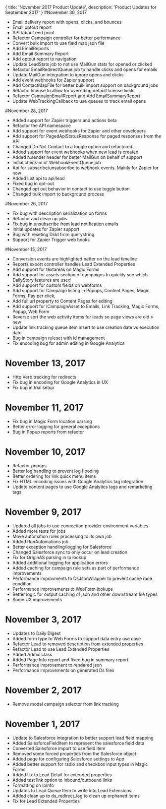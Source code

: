 {
	title: 'November 2017 Product Update',
	description: 'Product Updates for September 2017'
}
#November 30, 2017
* Email delivery report with opens, clicks, and bounces
* Email optout report
* API /about end point
* Refactor Campaign controller for better performance
* Convert bulk import to use field map json file
* Add EmailReports
* Add Email Summary Report
* Add optout report to navigation
* Update LeadStats job to not use MailGun stats for opened or clicked
* Refactor EmailRedirectQueue job to handle clicks and opens for emails
* Update MailGun integration to ignore opens and clicks
* Add event webhooks for Zapier support
* Add ContactMapFile for better bulk import support on background jobs
* Refactor license to allow for overriding default license limits
* Refactor CampaignEmailReport and Add EmailSummaryReport
* Update WebTrackingCallback to use queues to track email opens

#November 28, 2017
* Added support for Zapier triggers and actions beta
* Refactor the API namespace
* Add support for event webhooks for Zapier and other developers
* Add support for PagedApiStatusResponse for paged responses from the API
* Changed Do Not Contact to a toggle option and refactored
* Added support for event webhooks when new lead is created
* Added h:sender header for better MailGun on behalf of support
* Initial check-in of WebhookEventQueue job
* Api for subscribe/unsubscribe to webhook events. Mainly for Zapier for now
* Added List api to api/lead
* Fixed bug in opt-out
* Changed opt out behavior in contact to use toggle button
* Changed bulk import to background process

#November 26, 2017
* Fix bug with description serialization on forms
* Refactor and clean up jobs
* Fix bug in unsubscribe from lead notification emails
* Initial updates for Zapier support
* Bug with reseting DsId from querystring
* Support for Zapier Trigger web hooks

#November 15, 2017
* Conversion events are highlighted better on the lead timeline
* Reports export controller handles Lead Extended Properties
* Add support for textareas on Magic Forms
* Add support for assets section of campaigns to quickly see which DailyStory features are used
* Add support for custom fields on webforms
* Add support for Campaign listing in Popups, Content Pages, Magic Forms, Pay per click, 
* Add full url property to Content Pages for editing
* Add support for ICampaignAsset to Emails, Link Tracking, Magic Forms, Popup, Web Form
* Reverse sort the web activity items for leads so page views are old > new
* Update link tracking queue item insert to use creation date vs execution date
* Bug in campaign ruleset with id management
* Fix encoding bug for admin editing in Google Analytics

# November 13, 2017
* Http Verb tracking for redirects
* Fix bug in encoding for Google Analytics in UX
* Fix bug in trial setup

# November 11, 2017
* Fix bug in Magic Form location parsing
* Better error logging for general exceptions
* Bug in Popup reports from refactor

# November 10, 2017
* Refactor popups
* Better log handling to prevent log flooding
* Better ordering for link quick menu items
* Fix HTML encoding issues with Google Analytics tag integration
* Update content pages to use Google Analytics tags and remarketing tags

# November 9, 2017
* Updated all jobs to use connection provider environment variables
* Added more tests for jobs
* Move automation rules processing to its own job
* Added RunAutomations job
* Better exception handling/logging for Salesforce
* Changed Salesforce sync to only occur on lead creation
* Fix for OriginAS parsing in Ip lookup
* Added additional logging for application errors
* Added caching for campaign rule sets as part of performance improvements
* Performance improvments to DsJsonWrapper to prevent cache race condition
* Performance improvements to WebForm lookups
* Better logic for output caching of json and other downstream file types
* Some UX improvements

# November 3, 2017
* Updates to Daily Digest
* Added form type to Web Forms to support data entry use case
* Refactor Lead to removed description from extended properties
* Refactor Lead to use Lead Extended Properties
* Added Admin class
* Added Page Info report and fixed bug in summary report
* Performance improvement to rendered json
* Performance improvements on generated Ds files

# November 2, 2017
* Remove modal campaign selector from link tracking

# November 1, 2017
* Update to Salesforce integration to better support lead field mapping
* Added SalesforceFieldItem to represent the salesforce field data
* Converted Salesforce import to use field item
* Removed some forced properties from the Salesforce object
* Added page for configuring Salesforce settings to App
* Added better support for radio and checkbox input types in Magic Forms
* Added Ux to Lead Detail for extended properties
* Added test link option to inbound/outbound links
* Formatting on IpInfo
* Updates to Lead Queue Item to write into Lead Extensions
* Added clean up to ds_redirect_log to clean up orphaned items
* Fix for Lead Extended Properties